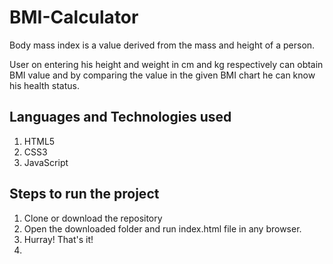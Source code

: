 # BMI-Calculator
Body mass index is a value derived from the mass and height of a person. 

<p>User on entering his height and weight in cm and kg respectively can obtain BMI value and by comparing the value in the given BMI chart he can know his health status.</p>

## Languages and Technologies used
1. HTML5
2. CSS3
3. JavaScript 

## Steps to run the project
1. Clone or download the repository
2. Open the downloaded folder and run index.html file in any browser.
3. Hurray! That's it!
4.
